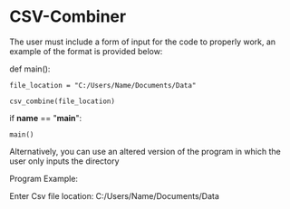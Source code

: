 # CSV-Combiner

The user must include a form of input for the code to properly work, an example of the format is provided below:


def main():
    
    file_location = "C:/Users/Name/Documents/Data"
    
    csv_combine(file_location)


if __name__ == "__main__":

    main()


Alternatively, you can use an altered version of the program in which the user only inputs the directory

Program Example: 

Enter Csv file location: C:/Users/Name/Documents/Data

